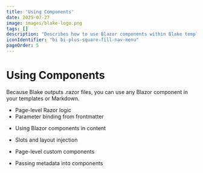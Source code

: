 ```yaml
---
title: 'Using Components'
date: 2025-07-27
image: images/blake-logo.png
tags: []
description: "Describes how to use Blazor components within Blake templates and Markdown."
iconIdentifier: "bi bi-plus-square-fill-nav-menu"
pageOrder: 5
---
```


# Using Components

Because Blake outputs .razor files, you can use any Blazor component in your templates or Markdown.

- Page-level Razor logic
- Parameter binding from frontmatter

* Using Blazor components in content

* Slots and layout injection

* Page-level custom components

* Passing metadata into components
